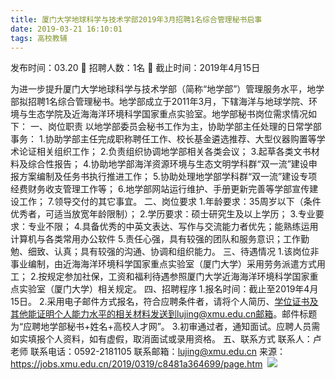 ```yaml
---
title: 厦门大学地球科学与技术学部2019年3月招聘1名综合管理秘书启事
date: 2019-03-21 16:10:01
tags: 高校教辅
---
```

发布时间：03.20   🌟   招聘人数：1名   🌈   截止时间：2019年4月15日
<!-- more -->
为进一步提升厦门大学地球科学与技术学部（简称“地学部”）管理服务水平，地学部拟招聘1名综合管理秘书。地学部成立于2011年3月，下辖海洋与地球学院、环境与生态学院及近海海洋环境科学国家重点实验室。地学部秘书岗位需求情况如下：
一、岗位职责
以地学部委员会秘书工作为主，协助学部主任处理的日常学部事务：
1.协助学部主任完成职称聘任工作、校长基金遴选推荐、大型仪器购置等学术论证相关组织工作；
2.负责组织协调地学部相关各类会议；
3.起草各类文书材料及综合性报告；
4.协助地学部海洋资源环境与生态文明学科群“双一流”建设申报方案编制及任务书执行推进工作；
5.协助处理地学部学科群“双一流”建设专项经费财务收支管理工作等；
6.地学部网站运行维护、手册更新完善等学部宣传建设工作；
7.领导交付的其它事宜。
二、岗位要求
1.年龄要求：35周岁以下（条件优秀者，可适当放宽年龄限制）；
2.学历要求：硕士研究生及以上学历；
3.专业要求：专业不限；
4.具备优秀的中英文表达、写作与交流能力者优先；能熟练运用计算机与各类常用办公软件
5.责任心强，具有较强的团队和服务意识；工作勤勉、细致、认真；具有较强的沟通、协调和组织能力。
三、待遇情况
1.该岗位非事业编制，由近海海洋环境科学国家重点实验室（厦门大学）采用劳务派遣方式用工；
2.按规定参加社保，工资和福利待遇参照厦门大学近海海洋环境科学国家重点实验室（厦门大学）相关规定。
四、招聘程序
1.报名时间：截止至2019年4月15日。
2.采用电子邮件方式报名，符合应聘条件者，请将个人简历、学位证书及其他能证明个人能力水平的相关材料发送到lujing@xmu.edu.cn邮箱。邮件标题为“应聘地学部秘书+姓名+高校人才网”。
3.初审通过者，通知面试。应聘人员需如实填报个人资料，如有虚假，取消面试或录用资格。
五、联系方式
联系人：卢老师
联系电话：0592-2181105
联系邮箱：lujing@xmu.edu.cn
来源：
https://jobs.xmu.edu.cn/2019/0319/c8481a364699/page.htm
 ![](https://cdn.weiweiblog.cn/20181015134814.png)